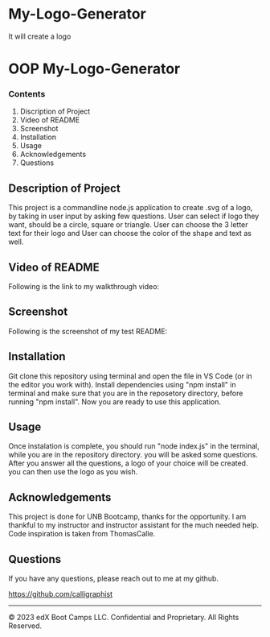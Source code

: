 # My-Logo-Generator
It will create a logo
# OOP My-Logo-Generator
### Contents

1. Discription of Project
2. Video of README
3. Screenshot
4. Installation 
5. Usage
6. Acknowledgements
7. Questions

## Description of Project
   This project is a commandline node.js application to create .svg of a logo, by taking in user input by asking few questions. User can select if logo they want, should be a circle, square or triangle. User can choose the 3 letter text for their logo and User can choose the color of the shape and text as well.

## Video of README

Following is the link to my walkthrough video:

<!-- https://watch.screencastify.com/v/bcugT94hFRwVYJVusCid -->

## Screenshot
Following is the screenshot of my test README:
<!-- ![this fullfill all the requirements](./test.png) -->

## Installation 

Git clone this repository using terminal and open the file in VS Code (or in the editor you work with). Install dependencies using "npm install" in terminal and make sure that you are in the reposetory directory, before running "npm install". Now you are ready to use this application.

## Usage

Once instalation is complete, you should run "node index.js" in the terminal, while you are in the repository directory. 
you will be asked some questions. After you answer all the questions, a logo of your choice will be created. 
you can then use the logo as you wish.
## Acknowledgements

This project is done for UNB Bootcamp, thanks for the opportunity. I am thankful to my instructor and instructor assistant for the much needed help. Code inspiration is taken from ThomasCalle.

## Questions

If you have any questions, please reach out to me at my github.

https://github.com/calligraphist


---
© 2023 edX Boot Camps LLC. Confidential and Proprietary. All Rights Reserved.
